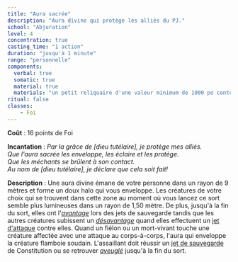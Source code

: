 ```yaml
---
title: "Aura sacrée"
description: "Aura divine qui protège les alliés du PJ."
school: "Abjuration"
level: 4
concentration: true
casting_time: "1 action"
duration: "jusqu'à 1 minute"
range: "personnelle"
components:
  verbal: true
  somatic: true
  material: true
  materials: "un petit reliquaire d'une valeur minimum de 1000 po contenant une relique sacrée, comme un bout de la robe d'un saint ou un morceau de parchemin prélevé sur un texte sacré"
ritual: false
classes:
    - Foi
---
```

**Coût** : 16 points de Foi  

**Incantation** : *Par la grâce de [dieu tutélaire], je protège mes alliés.*    
*Que l'aura sacrée les enveloppe, les éclaire et les protège.*    
*Que les méchants se brûlent à son contact.*    
*Au nom de  [dieu tutélaire], je déclare que cela soit fait!*    

**Description** : Une aura divine émane de votre personne dans un rayon de 9 mètres et forme un doux halo qui vous enveloppe. Les créatures de votre choix qui se trouvent dans cette zone au moment où vous lancez ce sort semble plus lumineuses dans un rayon de 1,50 mètre. De plus, jusqu'à la fin du sort, elles ont l'[_avantage_](/utiliser-les-caracteristiques/#avantage-et-desavantage) lors des jets de sauvegarde tandis que les autres créatures subissent un [_désavantage_](/utiliser-les-caracteristiques/#avantage-et-desavantage) quand elles effectuent un [jet d'attaque](/combattre/#jets-d-attaque) contre elles. Quand un fiélon ou un mort-vivant touche une créature affectée avec une attaque au corps-à-corps, l'aura qui enveloppe la créature flamboie soudain. L'assaillant doit réussir un [jet de sauvegarde](/utiliser-les-caracteristiques/#jets-de-sauvegarde) de Constitution ou se retrouver [_aveuglé_](/gerer-la-sante-du-personnage/#aveugle) jusqu'à la fin du sort.
